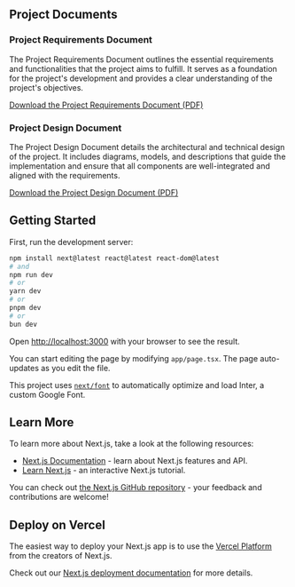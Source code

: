 ## Project Documents

### Project Requirements Document
The Project Requirements Document outlines the essential requirements and functionalities that the project aims to fulfill. It serves as a foundation for the project's development and provides a clear understanding of the project's objectives.

[Download the Project Requirements Document (PDF)](https://github.com/user-attachments/files/15832669/Proje.Yazilim.Gereksinim.Dokumani.pdf)

### Project Design Document
The Project Design Document details the architectural and technical design of the project. It includes diagrams, models, and descriptions that guide the implementation and ensure that all components are well-integrated and aligned with the requirements.

[Download the Project Design Document (PDF)]([link-to-your-pdf](https://github.com/user-attachments/files/15832666/Proje.Tasarim.Dokumani.pdf))

## Getting Started

First, run the development server:

```bash
npm install next@latest react@latest react-dom@latest
# and
npm run dev
# or
yarn dev
# or
pnpm dev
# or
bun dev
```

Open [http://localhost:3000](http://localhost:3000) with your browser to see the result.

You can start editing the page by modifying `app/page.tsx`. The page auto-updates as you edit the file.

This project uses [`next/font`](https://nextjs.org/docs/basic-features/font-optimization) to automatically optimize and load Inter, a custom Google Font.

## Learn More

To learn more about Next.js, take a look at the following resources:

- [Next.js Documentation](https://nextjs.org/docs) - learn about Next.js features and API.
- [Learn Next.js](https://nextjs.org/learn) - an interactive Next.js tutorial.

You can check out [the Next.js GitHub repository](https://github.com/vercel/next.js/) - your feedback and contributions are welcome!

## Deploy on Vercel

The easiest way to deploy your Next.js app is to use the [Vercel Platform](https://vercel.com/new?utm_medium=default-template&filter=next.js&utm_source=create-next-app&utm_campaign=create-next-app-readme) from the creators of Next.js.

Check out our [Next.js deployment documentation](https://nextjs.org/docs/deployment) for more details.
